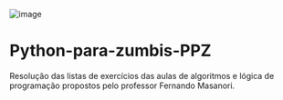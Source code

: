 ![image](https://user-images.githubusercontent.com/86115352/130706705-3ad6ff04-db55-4d02-9bb4-f4481e25dc0a.png)

# Python-para-zumbis-PPZ
Resolução das listas de exercícios das aulas de algoritmos e lógica de programação propostos pelo professor Fernando Masanori.
